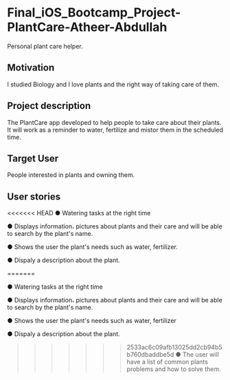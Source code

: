 # Final_iOS_Bootcamp_Project-PlantCare-Atheer-Abdullah
Personal plant care helper.

## Motivation
I studied Biology and I love plants and the right way of taking care of them. 



## Project description
The PlantCare app developed to help people to take care about their plants. 
It will work as a reminder to water, fertilize and mistor them in the scheduled time.

## Target User
People interested in plants and owning them.


## User stories
<<<<<<< HEAD
●   Watering tasks at the right time

● Displays information، pictures about plants and their care and will be able to search by the plant's name.

● Shows the user the plant's needs such as water, fertilizer.

● Dispaly a description about the plant.


=======

●  Watering tasks at the right time

● Displays information، pictures about plants and their care and will be able to search by the plant's name.

● Shows the user the plant's needs such as water, fertilizer

● Dispaly a description about the plant.

>>>>>>> 2533ac6c09afb13025dd2cb94b5b760dbaddbe5d
● The user will have a list of common plants problems and how to solve them.


